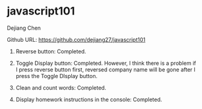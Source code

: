 # javascript101
 
Dejiang Chen

Github URL: https://github.com/dejiang27/javascript101

1. Reverse button: Completed.

2. Toggle Display button: Completed. However, I think there is a problem if I press reverse button first, reversed company name will be gone after I press the Toggle DIsplay button. 

3. Clean and count words: Completed.

4. Display homework instructions in the console: Completed.
